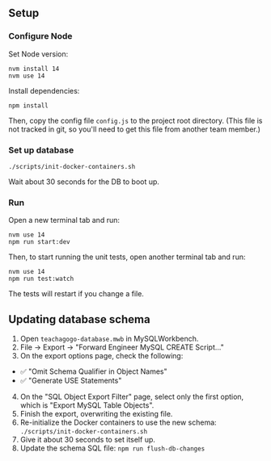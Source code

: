 
## Setup

### Configure Node
Set Node version:
```
nvm install 14
nvm use 14
```

Install dependencies:
```
npm install
```

Then, copy the config file `config.js` to the project root directory. (This
file is not tracked in git, so you'll need to get this file from another team
member.)

### Set up database
```
./scripts/init-docker-containers.sh
```

Wait about 30 seconds for the DB to boot up.

### Run
Open a new terminal tab and run:
```
nvm use 14
npm run start:dev
```

Then, to start running the unit tests, open another terminal tab and run:
```
nvm use 14
npm run test:watch
```

The tests will restart if you change a file.

## Updating database schema
1. Open `teachagogo-database.mwb` in MySQLWorkbench.
2. File -> Export -> "Forward Engineer MySQL CREATE Script..."
3. On the export options page, check the following:
  - ✅ "Omit Schema Qualifier in Object Names"
  - ✅ "Generate USE Statements"
4. On the "SQL Object Export Filter" page, select only the first option,
   which is "Export MySQL Table Objects".
5. Finish the export, overwriting the existing file.
6. Re-initialize the Docker containers to use the new schema:
   `./scripts/init-docker-containers.sh`
7. Give it about 30 seconds to set itself up.
8. Update the schema SQL file: `npm run flush-db-changes`

